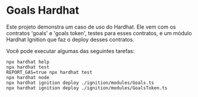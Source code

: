# Goals Hardhat

Este projeto demonstra um caso de uso do Hardhat. Ele vem com os contratos 'goals' e 'goals token', testes para esses contratos, e um módulo Hardhat Ignition que faz o deploy desses contratos.

Você pode executar algumas das seguintes tarefas:

```shell
npx hardhat help
npx hardhat test
REPORT_GAS=true npx hardhat test
npx hardhat node
npx hardhat ignition deploy ./ignition/modules/Goals.ts
npx hardhat ignition deploy ./ignition/modules/GoalsToken.ts
```
